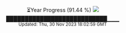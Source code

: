 <p align="center">
⏳Year Progress (91.44 %) <img src="https://file5s.ratemyserver.net/mobs/1062.gif"><br>
███████████████████████████▁▁▁ <br>
<sub>Updated: Thu, 30 Nov 2023 18:02:59 GMT</sub>
</p>

